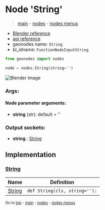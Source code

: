 # Node 'String'

> [main](../structure.md) - [nodes](nodes.md) - [nodes menus](nodes_menus.md)

- [Blender reference](https://docs.blender.org/manual/en/latest/modeling/geometry_nodes/input/string.html)
- [api reference](https://docs.blender.org/api/current/bpy.types.FunctionNodeInputString.html)
- geonodes name: `String`
- bl_idname: `FunctionNodeInputString`

```python
from geonodes import nodes

node = nodes.String(string='')
```

![Blender Image](https://docs.blender.org/manual/en/latest/_images/node-types_FunctionNodeInputString.webp)

### Args:

#### Node parameter arguments:

- **string** (str): default = ''

### Output sockets:

- **string** : [String](String.md)

## Implementation

### [String](String.md)

| Name | Definition |
|------|------------|
 | [String](String.md#String-classmethod) | `def String(cls, string=''):` |

<sub>Go to [top](#node-String) - [main](../structure.md) - [nodes](nodes.md) - [nodes menus](nodes_menus.md)</sub>

